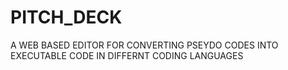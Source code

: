 # PITCH_DECK
A WEB BASED EDITOR FOR CONVERTING PSEYDO CODES INTO EXECUTABLE CODE IN DIFFERNT CODING LANGUAGES
